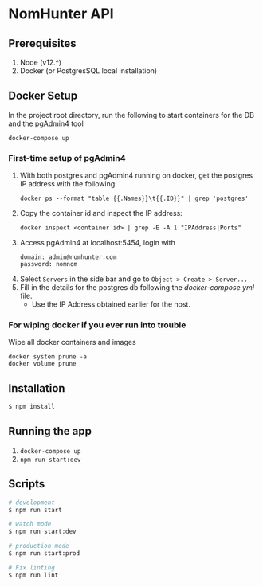 # NomHunter API

## Prerequisites
1. Node (v12.^)
2. Docker (or PostgresSQL local installation)

## Docker Setup
In the project root directory, run the following to start containers for the DB and the pgAdmin4 tool
```
docker-compose up
```

### First-time setup of pgAdmin4
1. With both postgres and pgAdmin4 running on docker, get the postgres IP address with the following:
    ```
    docker ps --format "table {{.Names}}\t{{.ID}}" | grep 'postgres'
    ```
2. Copy the container id and inspect the IP address:
    ```
    docker inspect <container id> | grep -E -A 1 "IPAddress|Ports"
    ```
3. Access pgAdmin4 at localhost:5454, login with 
    ```
    domain: admin@nomhunter.com
    password: nomnom
    ```
4. Select `Servers` in the side bar and go to `Object > Create > Server...`
5. Fill in the details for the postgres db following the *docker-compose.yml* file. 
    * Use the IP Address obtained earlier for the host.

### For wiping docker if you ever run into trouble
Wipe all docker containers and images
```
docker system prune -a
docker volume prune
```

## Installation

```bash
$ npm install
```

## Running the app
1. `docker-compose up`
2. `npm run start:dev`

## Scripts
```bash
# development
$ npm run start

# watch mode
$ npm run start:dev

# production mode
$ npm run start:prod

# Fix linting
$ npm run lint
```
